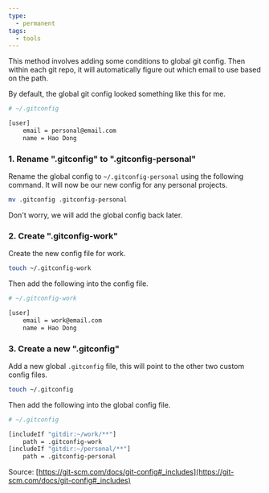 ```yaml
---
type:
  - permanent
tags:
  - tools
---
```

This method involves adding some conditions to global git config. Then within each git repo, it will automatically figure out which email to use based on the path.

By default, the global git config looked something like this for me.

```bash
# ~/.gitconfig

[user]
    email = personal@email.com
    name = Hao Dong
```

### 1. Rename ".gitconfig" to ".gitconfig-personal"

Rename the global config to `~/.gitconfig-personal` using the following command. It will now be our new config for any personal projects.

```bash
mv .gitconfig .gitconfig-personal
```

Don't worry, we will add the global config back later.

### 2. Create ".gitconfig-work"

Create the new config file for work.

```bash
touch ~/.gitconfig-work
```

Then add the following into the config file.

```bash
# ~/.gitconfig-work

[user]
    email = work@email.com
    name = Hao Dong
```

### 3. Create a new ".gitconfig"

Add a new global `.gitconfig` file, this will point to the other two custom config files.

```bash
touch ~/.gitconfig
```

Then add the following into the global config file.

```bash
# ~/.gitconfig

[includeIf "gitdir:~/work/**"]
    path = .gitconfig-work
[includeIf "gitdir:~/personal/**"]
    path = .gitconfig-personal
```

Source: [https://git-scm.com/docs/git-config#_includes](https://git-scm.com/docs/git-config#_includes)

